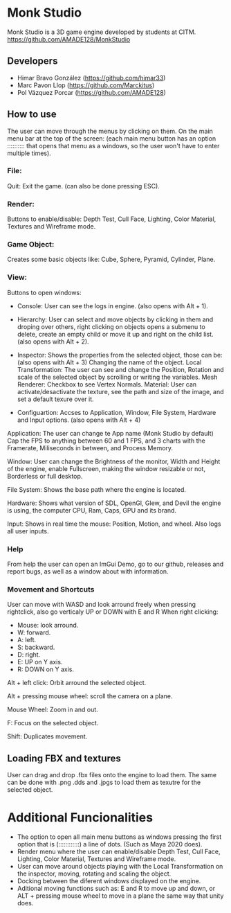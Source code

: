 # Monk Studio
Monk Studio is a 3D game engine developed by students at CITM. https://github.com/AMADE128/MonkStudio

## Developers
- Himar Bravo González (https://github.com/himar33)
- Marc Pavon Llop (https://github.com/Marckitus)
- Pol Vázquez Porcar (https://github.com/AMADE128)

## How to use
The user can move through the menus by clicking on them.
On the main menu bar at the top of the screen:
(each main menu button has an option :::::::::: that opens that menu as a windows, so the user won't have to enter multiple times).
### File:
 Quit: Exit the game. (can also be done pressing ESC).

### Render:
 Buttons to enable/disable: Depth Test, Cull Face, Lighting, Color Material, Textures and Wireframe mode. 

### Game Object:
 Creates some basic objects like: Cube, Sphere, Pyramid, Cylinder, Plane.

### View:
 Buttons to open windows:
- Console:
User can see the logs in engine. (also opens with Alt + 1).

- Hierarchy:
User can select and move objects by clicking in them and droping over others, right clicking on objects opens a submenu to delete, create an empty child or move it up and right on the child list. (also opens with Alt + 2).

- Inspector:
Shows the properties from the selected object, those can be: (also opens with Alt + 3)
Changing the name of the object. 
Local Transformation: The user can see and change the Position, Rotation and scale of the selected object by scrolling or writing the variables.
Mesh Renderer: Checkbox to see Vertex Normals.
Material: User can activate/desactivate the texture, see the path and size of the image, and set a default texure over it.

- Configuartion:
Accses to Application, Window, File System, Hardware and Input options. (also opens with Alt + 4)

Application: The user can change te App name (Monk Studio by default) Cap the FPS to anything between 60 and 1 FPS, and 3 charts with the Framerate, Miliseconds in between, and Process Memory.

Window: User can change the Brightness of the monitor, Width and Height of the engine, enable Fullscreen, making the window resizable or not, Borderless or full desktop.

File System: Shows the base path where the engine is located.

Hardware: Shows what version of SDL, OpenGl, Glew, and Devil the engine is using, the computer CPU, Ram, Caps, GPU and its brand.

Input: Shows in real time the mouse: Position, Motion, and wheel. Also logs all user inputs.

### Help
From help the user can open an ImGui Demo, go to our github, releases and report bugs, as well as a window about with information.

### Movement and Shortcuts
User can move with WASD and look arround freely when pressing rightclick, also go verticaly UP or DOWN with E and R
When right clicking:
- Mouse: look arround.
- W: forward.
- A: left.
- S: backward.
- D: right.
- E: UP on Y axis.
- R: DOWN on Y axis.

Alt + left click: Orbit arround the selected object.

Alt + pressing mouse wheel: scroll the camera on a plane.

Mouse Wheel: Zoom in and out.

F: Focus on the selected object.

Shift: Duplicates movement.

## Loading FBX and textures
User can drag and drop .fbx files onto the engine to load them.
The same can be done with .png .dds and .jpgs to load them as texutre for the selected object.

# Additional Funcionalities
- The option to open all main menu buttons as windows pressing the first option that is (::::::::::::) a line of dots. (Such as Maya 2020 does).
- Render menu where the user can enable/disable Depth Test, Cull Face, Lighting, Color Material, Textures and Wireframe mode.
- User can move around objects playing with the Local Transformation on the inspector, moving, rotating and scaling the object.
- Docking between the diferent windows displayed on the engine.
- Aditional moving functions such as: E and R to move up and down, or ALT + pressing mouse wheel to move in a plane the same way that unity does.




 